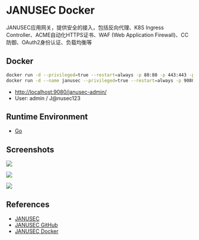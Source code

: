 # JANUSEC Docker

JANUSEC应用网关，提供安全的接入，包括反向代理、K8S Ingress Controller、ACME自动化HTTPS证书、WAF (Web Application Firewall)、CC防御、OAuth2身份认证、负载均衡等

## Docker
```sh
docker run -d --privileged=true --restart=always -p 80:80 -p 443:443 -p 9080:9080 -p 9443:9443 registry.cn-shenzhen.aliyuncs.com/janusec/janusec:1.3.1 /sbin/init
docker run -d --name janusec --privileged=true --restart=always -p 9080:9080 registry.cn-shenzhen.aliyuncs.com/janusec/janusec:1.3.1 /sbin/init
```
- [http://localhost:9080/janusec-admin/](http://localhost:9080/janusec-admin/)
- User: admin / J@nusec123

## Runtime Environment
- [Go](https://golang.org/)

## Screenshots
![](https://doc.janusec.com/images/gateway1.png)

![](https://doc.janusec.com/images/screenshot-cert.png)

![](https://doc.janusec.com/images/application2.png)

## References
- [JANUSEC](https://doc.janusec.com/)
- [JANUSEC GitHub](https://github.com/Janusec/janusec)
- [JANUSEC Docker](https://doc.janusec.com/cn/appendix-docker/)